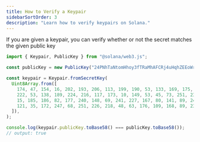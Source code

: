 ```yaml
---
title: How to Verify a Keypair
sidebarSortOrder: 3
description: "Learn how to verify keypairs on Solana."
---
```


If you are given a keypair, you can verify whether or not the secret matches the
given public key

```typescript filename="verify-keypair.ts"
import { Keypair, PublicKey } from "@solana/web3.js";

const publicKey = new PublicKey("24PNhTaNtomHhoy3fTRaMhAFCRj4uHqhZEEoWrKDbR5p");

const keypair = Keypair.fromSecretKey(
  Uint8Array.from([
    174, 47, 154, 16, 202, 193, 206, 113, 199, 190, 53, 133, 169, 175, 31, 56,
    222, 53, 138, 189, 224, 216, 117, 173, 10, 149, 53, 45, 73, 251, 237, 246,
    15, 185, 186, 82, 177, 240, 148, 69, 241, 227, 167, 80, 141, 89, 240, 121,
    121, 35, 172, 247, 68, 251, 226, 218, 48, 63, 176, 109, 168, 89, 238, 135,
  ]),
);

console.log(keypair.publicKey.toBase58() === publicKey.toBase58());
// output: true
```
